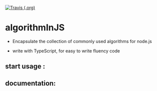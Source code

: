 
[![Travis (.org)](https://img.shields.io/travis/:user/:repo.svg)](https://travis-ci.org/xiaomiwujiecao/algorithmInJS)


# algorithmInJS

- Encapsulate the collection of commonly used algorithms for node.js

- write with TypeScript, for easy to write fluency code

## start usage :

## documentation:

